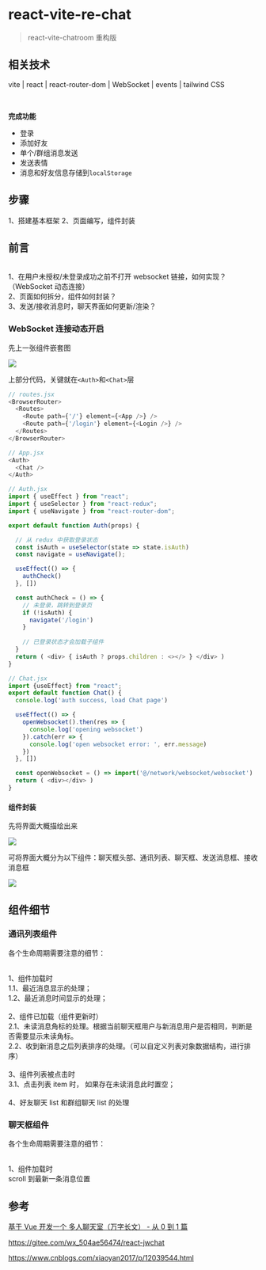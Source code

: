 # react-vite-re-chat
> react-vite-chatroom 重构版

## 相关技术
vite | react | react-router-dom | WebSocket | events | tailwind CSS

<br>

**完成功能**
* 登录
* 添加好友
* 单个/群组消息发送
* 发送表情
* 消息和好友信息存储到`localStorage`

## 步骤
1、搭建基本框架
2、页面编写，组件封装

## 前言
<br /> 1、在用户未授权/未登录成功之前不打开 websocket 链接，如何实现？（WebSocket 动态连接）
<br /> 2、页面如何拆分，组件如何封装？
<br /> 3、发送/接收消息时，聊天界面如何更新/渲染？

### WebSocket 连接动态开启
先上一张组件嵌套图

<img src="./assets/组件嵌套关系.png">

上部分代码，关键就在`<Auth>`和`<Chat>`层
```js
// routes.jsx
<BrowserRouter>
  <Routes>
    <Route path={'/'} element={<App />} />
    <Route path={'/login'} element={<Login />} />
  </Routes>
</BrowserRouter>
```

```js
// App.jsx
<Auth>
  <Chat />
</Auth>
```

```js
// Auth.jsx
import { useEffect } from "react";
import { useSelector } from "react-redux";
import { useNavigate } from "react-router-dom";

export default function Auth(props) {

  // 从 redux 中获取登录状态
  const isAuth = useSelector(state => state.isAuth)
  const navigate = useNavigate();

  useEffect(() => {
    authCheck()
  }, [])

  const authCheck = () => {
    // 未登录，跳转到登录页
    if (!isAuth) {
      navigate('/login')
    }
    
    // 已登录状态才会加载子组件
  }
  return ( <div> { isAuth ? props.children : <></> } </div> )
}
```

```js
// Chat.jsx
import {useEffect} from "react";
export default function Chat() {
  console.log('auth success, load Chat page')

  useEffect(() => {
    openWebsocket().then(res => {
      console.log('opening websocket')
    }).catch(err => {
      console.log('open websocket error: ', err.message)
    })
  }, [])

  const openWebsocket = () => import('@/network/websocket/websocket')
  return ( <div></div> )
}
```

#### 组件封装
先将界面大概描绘出来

<img src="./assets/界面草图.png">

可将界面大概分为以下组件：聊天框头部、通讯列表、聊天框、发送消息框、接收消息框

<img src="./assets/组件结构.png">

## 组件细节

### 通讯列表组件

各个生命周期需要注意的细节：

<br> 1、组件加载时
<br> 1.1、最近消息显示的处理；
<br> 1.2、最近消息时间显示的处理；
<br>
<br> 2、组件已加载（组件更新时）
<br> 2.1、未读消息角标的处理。根据当前聊天框用户与新消息用户是否相同，判断是否需要显示未读角标。
<br> 2.2、收到新消息之后列表排序的处理。（可以自定义列表对象数据结构，进行排序）
<br>
<br> 3、组件列表被点击时
<br> 3.1、点击列表 item 时， 如果存在未读消息此时置空；
<br>
<br> 4、好友聊天 list 和群组聊天 list 的处理

### 聊天框组件

各个生命周期需要注意的细节：

<br> 1、组件加载时
<br> scroll 到最新一条消息位置
























## 参考
[基于 Vue 开发一个 多人聊天室（万字长文） - 从 0 到 1 篇](https://segmentfault.com/a/1190000040688086)

https://gitee.com/wx_504ae56474/react-jwchat

https://www.cnblogs.com/xiaoyan2017/p/12039544.html







